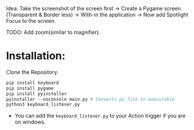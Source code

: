 Idea: 
Take the screenshot of the screen first ->
    Create a Pygame screen (Transparent & Border less) -> 
        With-in the application -> 
            Now add Spotlight Focus to the screen.

TODO: Add zoom(similar to magnifier). 


# Installation:
Clone the Repository.
```py
pip install keyboard
pip install pygame
pip install pyinstaller 
pyinstaller --noconsole main.py # Converts py file to executable
python3 keyboard_listener.py
```

+ You can add the `keyboard_listener.py` to your Action trigger if you are on windows.